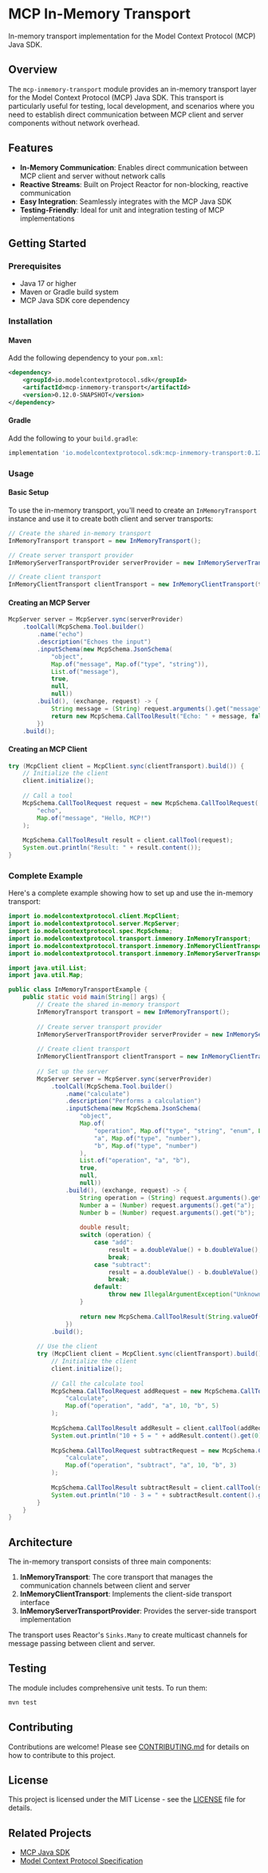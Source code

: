 # MCP In-Memory Transport

In-memory transport implementation for the Model Context Protocol (MCP) Java SDK.

## Overview

The `mcp-inmemory-transport` module provides an in-memory transport layer for the Model Context Protocol (MCP) Java SDK. 
This transport is particularly useful for testing, local development, and scenarios where you need to establish direct communication between MCP client and server components without network overhead.

## Features

- **In-Memory Communication**: Enables direct communication between MCP client and server without network calls
- **Reactive Streams**: Built on Project Reactor for non-blocking, reactive communication
- **Easy Integration**: Seamlessly integrates with the MCP Java SDK
- **Testing-Friendly**: Ideal for unit and integration testing of MCP implementations

## Getting Started

### Prerequisites

- Java 17 or higher
- Maven or Gradle build system
- MCP Java SDK core dependency

### Installation

#### Maven

Add the following dependency to your `pom.xml`:

```xml
<dependency>
    <groupId>io.modelcontextprotocol.sdk</groupId>
    <artifactId>mcp-inmemory-transport</artifactId>
    <version>0.12.0-SNAPSHOT</version>
</dependency>
```

#### Gradle

Add the following to your `build.gradle`:

```gradle
implementation 'io.modelcontextprotocol.sdk:mcp-inmemory-transport:0.12.0-SNAPSHOT'
```

### Usage

#### Basic Setup

To use the in-memory transport, you'll need to create an `InMemoryTransport` instance and use it to create both client and server transports:

```java
// Create the shared in-memory transport
InMemoryTransport transport = new InMemoryTransport();

// Create server transport provider
InMemoryServerTransportProvider serverProvider = new InMemoryServerTransportProvider(transport);

// Create client transport
InMemoryClientTransport clientTransport = new InMemoryClientTransport(transport);
```

#### Creating an MCP Server

```java
McpServer server = McpServer.sync(serverProvider)
    .toolCall(McpSchema.Tool.builder()
        .name("echo")
        .description("Echoes the input")
        .inputSchema(new McpSchema.JsonSchema(
            "object", 
            Map.of("message", Map.of("type", "string")), 
            List.of("message"), 
            true, 
            null, 
            null))
        .build(), (exchange, request) -> {
            String message = (String) request.arguments().get("message");
            return new McpSchema.CallToolResult("Echo: " + message, false);
        })
    .build();
```

#### Creating an MCP Client

```java
try (McpClient client = McpClient.sync(clientTransport).build()) {
    // Initialize the client
    client.initialize();
    
    // Call a tool
    McpSchema.CallToolRequest request = new McpSchema.CallToolRequest(
        "echo", 
        Map.of("message", "Hello, MCP!")
    );
    
    McpSchema.CallToolResult result = client.callTool(request);
    System.out.println("Result: " + result.content());
}
```

### Complete Example

Here's a complete example showing how to set up and use the in-memory transport:

```java
import io.modelcontextprotocol.client.McpClient;
import io.modelcontextprotocol.server.McpServer;
import io.modelcontextprotocol.spec.McpSchema;
import io.modelcontextprotocol.transport.inmemory.InMemoryTransport;
import io.modelcontextprotocol.transport.inmemory.InMemoryClientTransport;
import io.modelcontextprotocol.transport.inmemory.InMemoryServerTransportProvider;

import java.util.List;
import java.util.Map;

public class InMemoryTransportExample {
    public static void main(String[] args) {
        // Create the shared in-memory transport
        InMemoryTransport transport = new InMemoryTransport();
        
        // Create server transport provider
        InMemoryServerTransportProvider serverProvider = new InMemoryServerTransportProvider(transport);
        
        // Create client transport
        InMemoryClientTransport clientTransport = new InMemoryClientTransport(transport);
        
        // Set up the server
        McpServer server = McpServer.sync(serverProvider)
            .toolCall(McpSchema.Tool.builder()
                .name("calculate")
                .description("Performs a calculation")
                .inputSchema(new McpSchema.JsonSchema(
                    "object",
                    Map.of(
                        "operation", Map.of("type", "string", "enum", List.of("add", "subtract")),
                        "a", Map.of("type", "number"),
                        "b", Map.of("type", "number")
                    ),
                    List.of("operation", "a", "b"),
                    true,
                    null,
                    null))
                .build(), (exchange, request) -> {
                    String operation = (String) request.arguments().get("operation");
                    Number a = (Number) request.arguments().get("a");
                    Number b = (Number) request.arguments().get("b");
                    
                    double result;
                    switch (operation) {
                        case "add":
                            result = a.doubleValue() + b.doubleValue();
                            break;
                        case "subtract":
                            result = a.doubleValue() - b.doubleValue();
                            break;
                        default:
                            throw new IllegalArgumentException("Unknown operation: " + operation);
                    }
                    
                    return new McpSchema.CallToolResult(String.valueOf(result), false);
                })
            .build();
        
        // Use the client
        try (McpClient client = McpClient.sync(clientTransport).build()) {
            // Initialize the client
            client.initialize();
            
            // Call the calculate tool
            McpSchema.CallToolRequest addRequest = new McpSchema.CallToolRequest(
                "calculate",
                Map.of("operation", "add", "a", 10, "b", 5)
            );
            
            McpSchema.CallToolResult addResult = client.callTool(addRequest);
            System.out.println("10 + 5 = " + addResult.content().get(0));
            
            McpSchema.CallToolRequest subtractRequest = new McpSchema.CallToolRequest(
                "calculate",
                Map.of("operation", "subtract", "a", 10, "b", 3)
            );
            
            McpSchema.CallToolResult subtractResult = client.callTool(subtractRequest);
            System.out.println("10 - 3 = " + subtractResult.content().get(0));
        }
    }
}
```

## Architecture

The in-memory transport consists of three main components:

1. **InMemoryTransport**: The core transport that manages the communication channels between client and server
2. **InMemoryClientTransport**: Implements the client-side transport interface
3. **InMemoryServerTransportProvider**: Provides the server-side transport implementation

The transport uses Reactor's `Sinks.Many` to create multicast channels for message passing between client and server.

## Testing

The module includes comprehensive unit tests. To run them:

```bash
mvn test
```

## Contributing

Contributions are welcome! Please see [CONTRIBUTING.md](../CONTRIBUTING.md) for details on how to contribute to this project.

## License

This project is licensed under the MIT License - see the [LICENSE](LICENSE) file for details.

## Related Projects

- [MCP Java SDK](https://github.com/modelcontextprotocol/java-sdk)
- [Model Context Protocol Specification](https://github.com/modelcontextprotocol/specification)